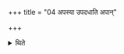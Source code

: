 +++
title = "04 अपस्या उपदधाति अपान्"

+++

<details><summary>थिते</summary>

अपस्या उपदधाति । अपां त्वेमन्त्सादयामीति पञ्च पुरस्तात्प्रतीचीः । अर्णवे सदने सीदेति पञ्च दक्षिणत उदीचीः । अपां त्वा सदने सादयामीति पञ्च पश्चात्प्राचीः । गायत्री छन्द इति पञ्चोत्तरतो दक्षिणाः ४
</details>
